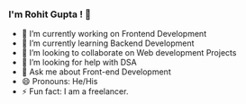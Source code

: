 ### I'm Rohit Gupta ! 👋
- 🔭 I’m currently working on Frontend Development
- 🌱 I’m currently learning Backend Development
- 👯 I’m looking to collaborate on Web development Projects
- 🤔 I’m looking for help with DSA
- 💬 Ask me about Front-end Development
- 😄 Pronouns: He/His
- ⚡ Fun fact: I am a freelancer.

